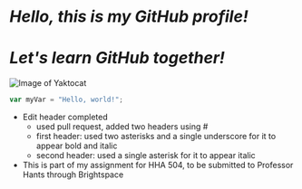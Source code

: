 # _**Hello, this is my GitHub profile!**_
# *Let's learn GitHub together!*
![Image of Yaktocat](https://octodex.github.com/images/yaktocat.png)
``` javascript
var myVar = "Hello, world!";
```

















- Edit header completed
  - used pull request, added two headers using #
  - first header: used two asterisks and a single underscore for it to appear bold and italic
  - second header: used a single asterisk for it to appear italic
- This is part of my assignment for HHA 504, to be submitted to Professor Hants through Brightspace



